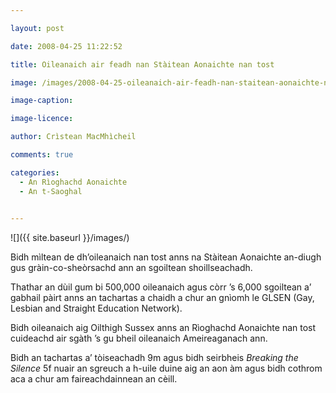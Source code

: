 ```yaml
---

layout: post

date: 2008-04-25 11:22:52

title: Oileanaich air feadh nan Stàitean Aonaichte nan tost

image: /images/2008-04-25-oileanaich-air-feadh-nan-staitean-aonaichte-nan-tost.jpg

image-caption:

image-licence:

author: Crìstean MacMhìcheil

comments: true

categories:
  - An Rìoghachd Aonaichte
  - An t-Saoghal
  

---
```


![]({{ site.baseurl }}/images/)

Bidh mìltean de dh&#8217;oileanaich nan tost anns na Stàitean Aonaichte an-diugh gus gràin-co-sheòrsachd ann an sgoiltean shoillseachadh.

<!--more-->

Thathar an dùil gum bi 500,000 oileanaich agus còrr &#8217;s 6,000 sgoiltean a&#8217; gabhail pàirt anns an tachartas a chaidh a chur an gnìomh le GLSEN (Gay, Lesbian and Straight Education Network).

Bidh oileanaich aig Oilthigh Sussex anns an Rìoghachd Aonaichte nan tost cuideachd air sgàth &#8217;s gu bheil oileanaich Ameireaganach ann.

Bidh an tachartas a&#8217; tòiseachadh 9m agus bidh seirbheis _Breaking the Silence_ 5f nuair an sgreuch a h-uile duine aig an aon àm agus bidh cothrom aca a chur am faireachdainnean an cèill.
